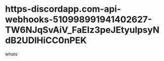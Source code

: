 # https-discordapp.com-api-webhooks-510998991941402627-TW6NJqSvAiV_FaEIz3peJEtyulpsyNdB2UDlHiCC0nPEK
whats
